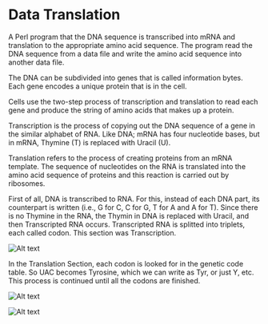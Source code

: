 # Data Translation
A Perl program that the DNA sequence is transcribed into mRNA and translation to the appropriate amino acid sequence.
The program read the DNA sequence from a data file and write the amino acid sequence into another data file.

The DNA can be subdivided into genes that is called information bytes. Each gene encodes a unique protein that is in the cell. 

Cells use the two-step process of transcription and translation to read each gene and produce the string of amino acids that makes up a protein.

Transcription is the process of copying out the DNA sequence of a gene in the similar alphabet of RNA. Like DNA; mRNA has four nucleotide bases, but in mRNA, Thymine (T) is replaced with Uracil (U).

Translation refers to the process of creating proteins from an mRNA template. The sequence of nucleotides on the RNA is translated into the amino acid sequence of proteins and this reaction is carried out by ribosomes.

First of all, DNA is transcribed to RNA. For this, instead of each DNA part, its counterpart is written (i.e., G for C, C for G, T for A and A for T). Since there is no Thymine in the RNA, the Thymin in DNA is replaced with Uracil, and then Transcripted RNA occurs. Transcripted RNA is splitted into triplets, each called codon. This section was Transcription.

![Alt text](C:\Users\asus\Desktop\Transcription.png?raw=true "Transcription")

In the Translation Section, each codon is looked for in the genetic code table. So UAC becomes Tyrosine, which we can write as Tyr, or
just Y, etc. This process is continued until all the codons are finished.

![Alt text](C:\Users\asus\Desktop\Translation.png?raw=true "Translation")

![Alt text](C:\Users\asus\Desktop\Genetic_Code_Table.png?raw=true "Genetic Code Table")
